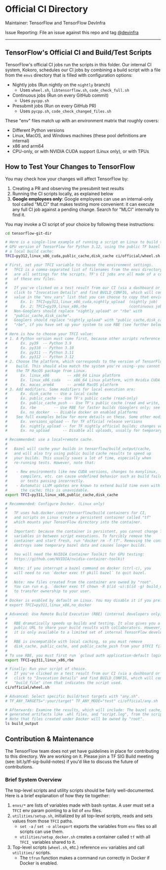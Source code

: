 # Official CI Directory

Maintainer: TensorFlow and TensorFlow DevInfra

Issue Reporting: File an issue against this repo and tag
[@devinfra](https://github.com/orgs/tensorflow/teams/devinfra)

********************************************************************************

## TensorFlow's Official CI and Build/Test Scripts

TensorFlow's official CI jobs run the scripts in this folder. Our internal CI
system, Kokoro, schedules our CI jobs by combining a build script with a file
from the `envs` directory that is filled with configuration options:

-   Nightly jobs (Run nightly on the `nightly` branch)
    -   Uses `wheel.sh`, `libtensorflow.sh`, `code_check_full.sh`
-   Continuous jobs (Run on every GitHub commit)
    -   Uses `pycpp.sh`
-   Presubmit jobs (Run on every GitHub PR)
    -   Uses `pycpp.sh`, `code_check_changed_files.sh`

These "env" files match up with an environment matrix that roughly covers:

-   Different Python versions
-   Linux, MacOS, and Windows machines (these pool definitions are internal)
-   x86 and arm64
-   CPU-only, or with NVIDIA CUDA support (Linux only), or with TPUs

## How to Test Your Changes to TensorFlow

You may check how your changes will affect TensorFlow by:

1. Creating a PR and observing the presubmit test results
2. Running the CI scripts locally, as explained below
3. **Google employees only**: Google employees can use an internal-only tool
called "MLCI" that makes testing more convenient: it can execute any full CI job
against a pending change. Search for "MLCI" internally to find it.

You may invoke a CI script of your choice by following these instructions:

```bash
cd tensorflow-git-dir

# Here is a single-line example of running a script on Linux to build the
# GPU version of TensorFlow for Python 3.12, using the public TF bazel cache and
# a local build cache:
TFCI=py312,linux_x86_cuda,public_cache,disk_cache ci/official/wheel.sh

# First, set your TFCI variable to choose the environment settings.
#   TFCI is a comma-separated list of filenames from the envs directory, which
#   are all settings for the scripts. TF's CI jobs are all made of a combination
#   of these env files.
#
#   If you've clicked on a test result from our CI (via a dashboard or GitHub link),
#   click to "Invocation Details" and find BUILD_CONFIG, which will contain a TFCI
#   value in the "env_vars" list that you can choose to copy that environment.
#      Ex. 1: TFCI=py311,linux_x86_cuda,nightly_upload  (nightly job)
#      Ex. 2: TFCI=py39,linux_x86,rbe                   (continuous job)
#   Non-Googlers should replace "nightly_upload" or "rbe" with
#   "public_cache,disk_cache".
#   Googlers should replace "nightly_upload" with "public_cache,disk_cache" or
#   "rbe", if you have set up your system to use RBE (see further below).
#
# Here is how to choose your TFCI value:
# 1. A Python version must come first, because other scripts reference it.
#      Ex. py39  -- Python 3.9
#      Ex. py310 -- Python 3.10
#      Ex. py311 -- Python 3.11
#      Ex. py312 -- Python 3.12
# 2. Choose the platform, which corresponds to the version of TensorFlow to
#    build. This should also match the system you're using--you cannot build
#    the TF MacOS package from Linux.
#      Ex. linux_x86        -- x86_64 Linux platform
#      Ex. linux_x86_cuda   -- x86_64 Linux platform, with Nvidia CUDA support
#      Ex. macos_arm64      -- arm64 MacOS platform
# 3. Add modifiers. Some modifiers for local execution are:
#      Ex. disk_cache -- Use a local cache
#      Ex. public_cache -- Use TF's public cache (read-only)
#      Ex. public_cache_push -- Use TF's public cache (read and write, Googlers only)
#      Ex. rbe        -- Use RBE for faster builds (Googlers only; see below)
#      Ex. no_docker  -- Disable docker on enabled platforms
#    See full examples below for more details on these. Some other modifiers are:
#      Ex. versions_upload -- for TF official release versions
#      Ex. nightly_upload -- for TF nightly official builds; changes version numbers
#      Ex. no_upload      -- Disable all uploads, usually for temporary CI issues

# Recommended: use a local+remote cache.
#
#   Bazel will cache your builds in tensorflow/build_output/cache,
#   and will also try using public build cache results to speed up
#   your builds. This usually saves a lot of time, especially when
#   re-running tests. However, note that:
#
#    - New environments like new CUDA versions, changes to manylinux,
#      compilers, etc. can cause undefined behavior such as build failures
#      or tests passing incorrectly.
#    - Automatic LLVM updates are known to extend build time even with
#      the cache; this is unavoidable.
export TFCI=py311,linux_x86,public_cache,disk_cache

# Recommended: Configure Docker. (Linux only)
#
#   TF uses hub.docker.com/r/tensorflow/build containers for CI,
#   and scripts on Linux create a persistent container called "tf"
#   which mounts your TensorFlow directory into the container.
#
#   Important: because the container is persistent, you cannot change TFCI
#   variables in between script executions. To forcibly remove the
#   container and start fresh, run "docker rm -f tf". Removing the container
#   destroys some temporary bazel data and causes longer builds.
#
#   You will need the NVIDIA Container Toolkit for GPU testing:
#   https://github.com/NVIDIA/nvidia-container-toolkit
#
#   Note: if you interrupt a bazel command on docker (ctrl-c), you
#   will need to run `docker exec tf pkill bazel` to quit bazel.
#
#   Note: new files created from the container are owned by "root".
#   You can run e.g. `docker exec tf chown -R $(id -u):$(id -g) build_output`
#   to transfer ownership to your user.
#
# Docker is enabled by default on Linux. You may disable it if you prefer:
# export TFCI=py311,linux_x86,no_docker

# Advanced: Use Remote Build Execution (RBE) (internal developers only)
#
#   RBE dramatically speeds up builds and testing. It also gives you a
#   public URL to share your build results with collaborators. However,
#   it is only available to a limited set of internal TensorFlow developers.
#
#   RBE is incompatible with local caching, so you must remove
#   disk_cache, public_cache, and public_cache_push from your $TFCI file.
#
# To use RBE, you must first run `gcloud auth application-default login`, then:
export TFCI=py311,linux_x86,rbe

# Finally: Run your script of choice.
#   If you've clicked on a test result from our CI (via a dashboard or GitHub link),
#   click to "Invocation Details" and find BUILD_CONFIG, which will contain a
#   "build_file" item that indicates the script used.
ci/official/wheel.sh

# Advanced: Select specific build/test targets with "any.sh".
# TF_ANY_TARGETS=":your/target" TF_ANY_MODE="test" ci/official/any.sh

# Afterwards: Examine the results, which will include: The bazel cache,
# generated artifacts like .whl files, and "script.log", from the script.
# Note that files created under Docker will be owned by "root".
ls build_output
```

## Contribution & Maintenance

The TensorFlow team does not yet have guidelines in place for contributing to
this directory. We are working on it. Please join a TF SIG Build meeting (see:
bit.ly/tf-sig-build-notes) if you'd like to discuss the future of contributions.

### Brief System Overview

The top-level scripts and utility scripts should be fairly well-documented. Here
is a brief explanation of how they tie together:

1.  `envs/*` are lists of variables made with bash syntax. A user must set a
    `TFCI` env param pointing to a list of `env` files.
2.  `utilities/setup.sh`, initialized by all top-level scripts, reads and sets
    values from those `TFCI` paths.
    -   `set -a` / `set -o allexport` exports the variables from `env` files so
        all scripts can use them.
    -   `utilities/setup_docker.sh` creates a container called `tf` with all
        `TFCI_` variables shared to it.
3.  Top-level scripts (`wheel.sh`, etc.) reference `env` variables and call
    `utilities/` scripts.
    -   The `tfrun` function makes a command run correctly in Docker if Docker
        is enabled.
